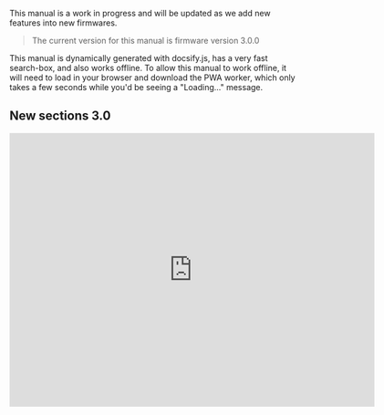 This manual is a work in progress and will be updated as we add new features into new firmwares.

> The current version for this manual is firmware version 3.0.0

This manual is dynamically generated with docsify.js, has a very fast search-box, and also works offline. To allow this manual to work offline, it will need to load in your browser and download the PWA worker, which only takes a few seconds while you'd be seeing a "Loading..." message.

## New sections 3.0

<iframe width="640" height="480" src="https://www.youtube.com/embed/JuWdCf5UlQM" frameborder="0" allow="accelerometer; autoplay; encrypted-media; gyroscope; picture-in-picture" allowfullscreen></iframe>
